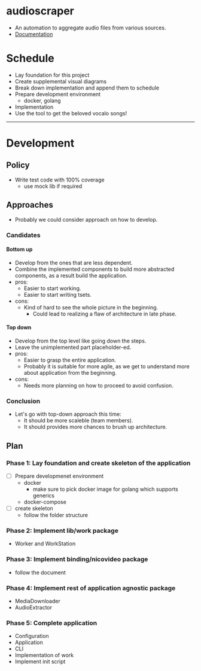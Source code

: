 # audioscraper
- An automation to aggregate audio files from various sources.
- [Documentation](document.md)

# Schedule
- Lay foundation for this project
- Create supplemental visual diagrams
- Break down implementation and append them to schedule
- Prepare development environment
  - docker, golang
- Implementation
- Use the tool to get the beloved vocalo songs!

---

# Development
## Policy
- Write test code with 100% coverage
  - use mock lib if required

## Approaches
- Probably we could consider approach on how to develop.

### Candidates
#### Bottom up
- Develop from the ones that are less dependent.
- Combine the implemented components to build more abstracted components, as a result build the application.
- pros:
  - Easier to start working.
  - Easier to start writing tsets.
- cons:
  - Kind of hard to see the whole picture in the beginning.
    - Could lead to realizing a flaw of architecture in late phase.

#### Top down
- Develop from the top level like going down the steps.
- Leave the unimplemented part placeholder-ed.
- pros:
  - Easier to grasp the entire application.
  - Probably it is suitable for more agile, as we get to understand more about application from the beginning.
- cons:
  - Needs more planning on how to proceed to avoid confusion.

### Conclusion
- Let's go with top-down approach this time:
  - It should be more scaleble (team members).
  - It should provides more chances to brush up architecture.

## Plan
### Phase 1: Lay foundation and create skeleton of the application
- [ ] Prepare developmenet environment
  - docker
    - make sure to pick docker image for golang which supports generics
  - docker-compose
- [ ] create skeleton
  - follow the folder structure

### Phase 2: Implement lib/work package
- Worker and WorkStation

### Phase 3: Implement binding/nicovideo package
- follow the document

### Phase 4: Implement rest of application agnostic package
- MediaDownloader
- AudioExtractor

### Phase 5: Complete application
- Configuration
- Application
- CLI
- Implementation of work
- Implement init script
